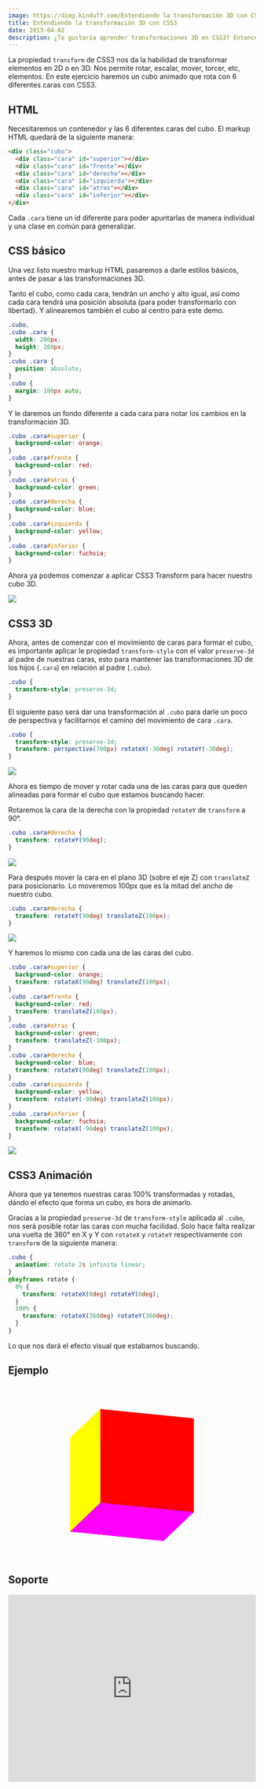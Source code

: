 ```yaml
---
image: https://dimg.kinduff.com/Entendiendo la transformación 3D con CSS3.jpeg
title: Entendiendo la transformación 3D con CSS3
date: 2013-04-02
description: ¿Te gustaría aprender transformaciones 3D en CSS3? Entonces tendrás que aprender lo básico. En este ejercicio vamos a hacer un cubo animado en 3D.
---
```


La propiedad `transform` de CSS3 nos da la habilidad de transformar elementos en 2D o en 3D. Nos permite rotar, escalar, mover, torcer, etc, elementos. En este ejercicio haremos un cubo animado que rota con 6 diferentes caras con CSS3.

## HTML

Necesitaremos un contenedor y las 6 diferentes caras del cubo. El markup HTML quedará de la siguiente manera:

```html
<div class="cubo">
  <div class="cara" id="superior"></div>
  <div class="cara" id="frente"></div>
  <div class="cara" id="derecha"></div>
  <div class="cara" id="izquierda"></div>
  <div class="cara" id="atras"></div>
  <div class="cara" id="inferior"></div>
</div>
```

Cada `.cara` tiene un id diferente para poder apuntarlas de manera individual y una clase en común para generalizar.

## CSS básico

Una vez listo nuestro markup HTML pasaremos a darle estilos básicos, antes de pasar a las transformaciones 3D.

Tanto el cubo, como cada cara, tendrán un ancho y alto igual, así como cada cara tendrá una posición absoluta (para poder transformarlo con libertad). Y alinearemos también el cubo al centro para este demo.

```css
.cubo,
.cubo .cara {
  width: 200px;
  height: 200px;
}
.cubo .cara {
  position: absolute;
}
.cubo {
  margin: 100px auto;
}
```

Y le daremos un fondo diferente a cada cara para notar los cambios en la transformación 3D.

```css
.cubo .cara#superior {
  background-color: orange;
}
.cubo .cara#frente {
  background-color: red;
}
.cubo .cara#atras {
  background-color: green;
}
.cubo .cara#derecha {
  background-color: blue;
}
.cubo .cara#izquierda {
  background-color: yellow;
}
.cubo .cara#inferior {
  background-color: fuchsia;
}
```

Ahora ya podemos comenzar a aplicar CSS3 Transform para hacer nuestro cubo 3D.

![](/assets/images/posts/3d1.png)

## CSS3 3D

Ahora, antes de comenzar con el movimiento de caras para formar el cubo, es importante aplicar le propiedad `transform-style` con el valor `preserve-3d` al padre de nuestras caras, esto para mantener las transformaciones 3D de los hijos (`.cara`) en relación al padre (`.cubo`).

```css
.cubo {
  transform-style: preserve-3d;
}
```

El siguiente paso será dar una transformación al `.cubo` para darle un poco de perspectiva y facilitarnos el camino del movimiento de cara `.cara`.

```css
.cubo {
  transform-style: preserve-3d;
  transform: perspective(700px) rotateX(-30deg) rotateY(-30deg);
}
```

![](/assets/images/posts/3d2.png)

Ahora es tiempo de mover y rotar cada una de las caras para que queden alineadas para formar el cubo que estamos buscando hacer.

Rotaremos la cara de la derecha con la propiedad `rotateY` de `transform` a 90°.

```css
.cubo .cara#derecha {
  transform: rotateY(90deg);
}
```

![](/assets/images/posts/3d3.png)

Para después mover la cara en el plano 3D (sobre el eje Z) con `translateZ` para posicionarlo. Lo moveremos 100px que es la mitad del ancho de nuestro cubo.

```css
.cubo .cara#derecha {
  transform: rotateY(90deg) translateZ(100px);
}
```

![](/assets/images/posts/3d4.png)

Y haremos lo mismo con cada una de las caras del cubo.

```css
.cubo .cara#superior {
  background-color: orange;
  transform: rotateX(90deg) translateZ(100px);
}
.cubo .cara#frente {
  background-color: red;
  transform: translateZ(100px);
}
.cubo .cara#atras {
  background-color: green;
  transform: translateZ(-100px);
}
.cubo .cara#derecha {
  background-color: blue;
  transform: rotateY(90deg) translateZ(100px);
}
.cubo .cara#izquierda {
  background-color: yellow;
  transform: rotateY(-90deg) translateZ(100px);
}
.cubo .cara#inferior {
  background-color: fuchsia;
  transform: rotateX(-90deg) translateZ(100px);
}
```

![](/assets/images/posts/3d5.png)

## CSS3 Animación

Ahora que ya tenemos nuestras caras 100% transformadas y rotadas, dándo el efecto que forma un cubo, es hora de animarlo.

Gracias a la propiedad `preserve-3d` de `transform-style` aplicada al `.cubo`, nos será posible rotar las caras con mucha facilidad. Solo hace falta realizar una vuelta de 360° en X y Y con `rotateX` y `rotateY` respectivamente con `transform` de la siguiente manera:

```css
.cubo {
  animation: rotate 2s infinite linear;
}
@keyframes rotate {
  0% {
    transform: rotateX(0deg) rotateY(0deg);
  }
  100% {
    transform: rotateX(360deg) rotateY(360deg);
  }
}
```

Lo que nos dará el efecto visual que estabamos buscando.

## Ejemplo

<div class="cubo">
  <div class="cara" id="superior"></div>
  <div class="cara" id="frente"></div>
  <div class="cara" id="derecha"></div>
  <div class="cara" id="izquierda"></div>
  <div class="cara" id="atras"></div>
  <div class="cara" id="inferior"></div>
</div>

## Soporte

<iframe src="https://caniuse.com/transforms3d/embed/"></iframe>

<style>
.cubo,.cubo .cara {
  width: 200px;
  height: 200px;
}
.cubo .cara {
  position: absolute;
}
.cubo {
  margin: 100px auto;
  -webkit-transform-style: preserve-3d;
  -moz-transform-style: preserve-3d;
  -ms-transform-style: preserve-3d;
  transform-style: preserve-3d;
  -webkit-transform: perspective(700px) rotateX(-30deg) rotateY(-30deg);
  -moz-transform: perspective(700px) rotateX(-30deg) rotateY(-30deg);
  -o-transform: perspective(700px) rotateX(-30deg) rotateY(-30deg);
  -ms-transform: perspective(700px) rotateX(-30deg) rotateY(-30deg);
  transform: perspective(700px) rotateX(-30deg) rotateY(-30deg);
}
.cubo .cara#superior {
  background-color: orange;
  -webkit-transform: rotateX(90deg) translateZ(100px);
  -moz-transform: rotateX(90deg) translateZ(100px);
  -o-transform: rotateX(90deg) translateZ(100px);
  -ms-transform: rotateX(90deg) translateZ(100px);
  transform: rotateX(90deg) translateZ(100px);
}
.cubo .cara#frente {
  background-color: red;
  -webkit-transform: translateZ(100px);
  -moz-transform: translateZ(100px);
  -o-transform: translateZ(100px);
  -ms-transform: translateZ(100px);
  transform: translateZ(100px);
}
.cubo .cara#atras {
  background-color: green;
  -webkit-transform: translateZ(-100px);
  -moz-transform: translateZ(-100px);
  -o-transform: translateZ(-100px);
  -ms-transform: translateZ(-100px);
  transform: translateZ(-100px);
}
.cubo .cara#derecha {
  background-color: blue;
  -webkit-transform: rotateY(90deg) translateZ(100px);
  -moz-transform: rotateY(90deg) translateZ(100px);
  -o-transform: rotateY(90deg) translateZ(100px);
  -ms-transform: rotateY(90deg) translateZ(100px);
  transform: rotateY(90deg) translateZ(100px);
}
.cubo .cara#izquierda {
  background-color: yellow;
  -webkit-transform: rotateY(-90deg) translateZ(100px);
  -moz-transform: rotateY(-90deg) translateZ(100px);
  -o-transform: rotateY(-90deg) translateZ(100px);
  -ms-transform: rotateY(-90deg) translateZ(100px);
  transform: rotateY(-90deg) translateZ(100px);
}
.cubo .cara#inferior {
  background-color: fuchsia;
  -webkit-transform: rotateX(-90deg) translateZ(100px);
  -moz-transform: rotateX(-90deg) translateZ(100px);
  -o-transform: rotateX(-90deg) translateZ(100px);
  -ms-transform: rotateX(-90deg) translateZ(100px);
  transform: rotateX(-90deg) translateZ(100px);
}
.cubo {
  -webkit-animation: rotate 2s infinite linear;
  -moz-animation: rotate 2s infinite linear;
  -ms-animation: rotate 2s infinite linear;
  -o-animation: rotate 2s infinite linear;
  animation: rotate 2s infinite linear;
}
@keyframes "rotate" {
 0% {
    -webkit-transform: rotateX( 0deg ) rotateY( 0deg );
    -moz-transform: rotateX( 0deg ) rotateY( 0deg );
    -o-transform: rotateX( 0deg ) rotateY( 0deg );
    -ms-transform: rotateX( 0deg ) rotateY( 0deg );
    transform: rotateX( 0deg ) rotateY( 0deg );
 }
 100% {
    -webkit-transform: rotateX( 360deg ) rotateY( 360deg );
    -moz-transform: rotateX( 360deg ) rotateY( 360deg );
    -o-transform: rotateX( 360deg ) rotateY( 360deg );
    -ms-transform: rotateX( 360deg ) rotateY( 360deg );
    transform: rotateX( 360deg ) rotateY( 360deg );
 }
}
@-moz-keyframes rotate {
 0% {
   -moz-transform: rotateX( 0deg ) rotateY( 0deg );
   transform: rotateX( 0deg ) rotateY( 0deg );
 }
 100% {
   -moz-transform: rotateX( 360deg ) rotateY( 360deg );
   transform: rotateX( 360deg ) rotateY( 360deg );
 }
}
@-webkit-keyframes "rotate" {
 0% {
   -webkit-transform: rotateX( 0deg ) rotateY( 0deg );
   transform: rotateX( 0deg ) rotateY( 0deg );
 }
 100% {
   -webkit-transform: rotateX( 360deg ) rotateY( 360deg );
   transform: rotateX( 360deg ) rotateY( 360deg );
 }
}
@-ms-keyframes "rotate" {
 0% {
   -ms-transform: rotateX( 0deg ) rotateY( 0deg );
   transform: rotateX( 0deg ) rotateY( 0deg );
 }
 100% {
   -ms-transform: rotateX( 360deg ) rotateY( 360deg );
   transform: rotateX( 360deg ) rotateY( 360deg );
 }
}
@-o-keyframes "rotate" {
 0% {
   -o-transform: rotateX( 0deg ) rotateY( 0deg );
   transform: rotateX( 0deg ) rotateY( 0deg );
 }
 100% {
   -o-transform: rotateX( 360deg ) rotateY( 360deg );
   transform: rotateX( 360deg ) rotateY( 360deg );
 }
}
iframe {
  width: 100%;
  height: 380px;
  border: none;
}
</style>
